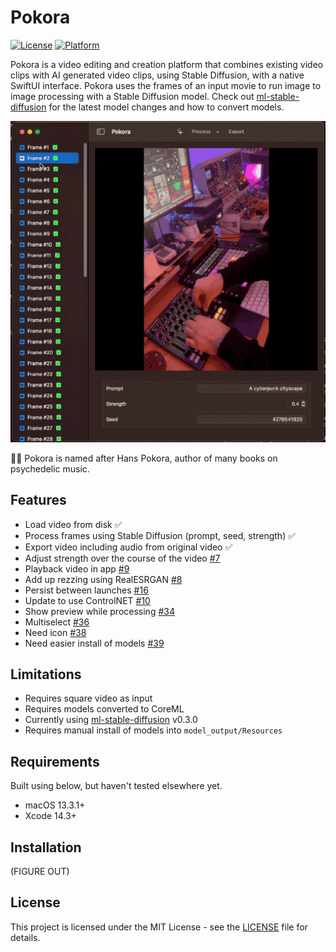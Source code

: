 # Pokora

[![License](https://img.shields.io/badge/license-MIT-blue.svg)](https://opensource.org/licenses/MIT)
[![Platform](https://img.shields.io/badge/platform-macOS-lightgrey)](https://www.apple.com/macos)

Pokora is a video editing and creation platform that combines existing video clips with AI generated video clips, using Stable Diffusion, with a native SwiftUI interface. Pokora uses the frames of an input movie to run image to image processing with a Stable Diffusion model. Check out [ml-stable-diffusion](https://github.com/apple/ml-stable-diffusion) for the latest model changes and how to convert models.

![pokora gif](./pokora.gif)

🧙‍♂️ Pokora is named after Hans Pokora, author of many books on psychedelic music.

## Features

- Load video from disk ✅
- Process frames using Stable Diffusion (prompt, seed, strength) ✅
- Export video including audio from original video ✅
- Adjust strength over the course of the video [#7](https://github.com/pj4533/Pokora/issues/7)
- Playback video in app [#9](https://github.com/pj4533/Pokora/issues/9)
- Add up rezzing using RealESRGAN [#8](https://github.com/pj4533/Pokora/issues/8)
- Persist between launches [#16](https://github.com/pj4533/Pokora/issues/16)
- Update to use ControlNET [#10](https://github.com/pj4533/Pokora/issues/10)
- Show preview while processing [#34](https://github.com/pj4533/Pokora/issues/34)
- Multiselect [#36](https://github.com/pj4533/Pokora/issues/36)
- Need icon [#38](https://github.com/pj4533/Pokora/issues/38)
- Need easier install of models [#39](https://github.com/pj4533/Pokora/issues/39)

## Limitations

- Requires square video as input
- Requires models converted to CoreML
- Currently using [ml-stable-diffusion](https://github.com/apple/ml-stable-diffusion) v0.3.0
- Requires manual install of models into `model_output/Resources`

## Requirements

Built using below, but haven't tested elsewhere yet.

- macOS 13.3.1+
- Xcode 14.3+

## Installation

(FIGURE OUT)

## License

This project is licensed under the MIT License - see the [LICENSE](./LICENSE) file for details.

